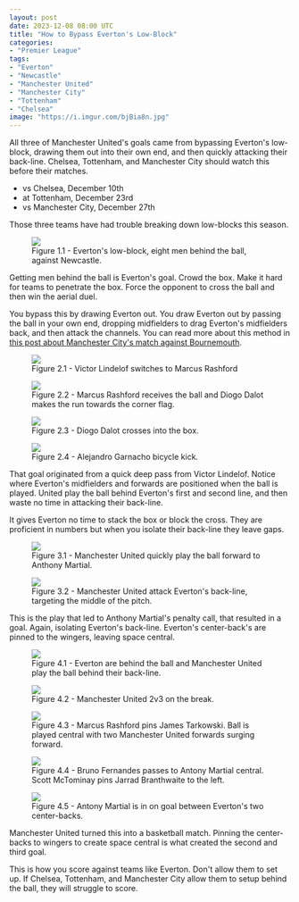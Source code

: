 ```yaml
---
layout: post
date: 2023-12-08 08:00 UTC
title: "How to Bypass Everton's Low-Block"
categories:
- "Premier League"
tags:
- "Everton"
- "Newcastle"
- "Manchester United"
- "Manchester City"
- "Tottenham"
- "Chelsea"
image: "https://i.imgur.com/bjBia8n.jpg"
---
```


All three of Manchester United's goals came from bypassing Everton's low-block, drawing them out into their own end, and then quickly attacking their back-line. Chelsea, Tottenham, and Manchester City should watch this before their matches.

<!---more--->

* vs Chelsea, December 10th
* at Tottenham, December 23rd
* vs Manchester City, December 27th 

Those three teams have had trouble breaking down low-blocks this season. 

<figure>
    <img src="https://i.imgur.com/dmuwa4c.jpg">
    <figcaption>Figure 1.1 - Everton's low-block, eight men behind the ball, against Newcastle.</figcaption>
</figure> 

Getting men behind the ball is Everton's goal. Crowd the box. Make it hard for teams to penetrate the box. Force the opponent to cross the ball and then win the aerial duel. 

You bypass this by drawing Everton out. You draw Everton out by passing the ball in your own end, dropping midfielders to drag Everton's midfielders back, and then attack the channels. You can read more about this method in [this post about Manchester City's match against Bournemouth](https://tacticsjournal.com/2023/11/06/manchester-citys-slow-buildup-deep-counters-bournemouths-low-block/). 

<figure>
    <img src="https://i.imgur.com/bjBia8n.jpg">
    <figcaption>Figure 2.1 - Victor Lindelof switches to Marcus Rashford</figcaption>
</figure> 

<figure>
    <img src="https://i.imgur.com/n2qZWTN.jpg">
    <figcaption>Figure 2.2 - Marcus Rashford receives the ball and Diogo Dalot makes the run towards the corner flag.</figcaption>
</figure> 

<figure>
    <img src="https://i.imgur.com/cur7AIj.jpg">
    <figcaption>Figure 2.3 - Diogo Dalot crosses into the box.</figcaption>
</figure> 

<figure>
    <img src="https://i.imgur.com/DpGfTSZ.jpg">
    <figcaption>Figure 2.4 - Alejandro Garnacho bicycle kick.</figcaption>
</figure> 

That goal originated from a quick deep pass from Victor Lindelof. Notice where Everton's midfielders and forwards are positioned when the ball is played. United play the ball behind Everton's first and second line, and then waste no time in attacking their back-line. 

It gives Everton no time to stack the box or block the cross. They are proficient in numbers but when you isolate their back-line they leave gaps. 

<figure>
    <img src="https://i.imgur.com/QfLSnIS.jpg">
    <figcaption>Figure 3.1 - Manchester United quickly play the ball forward to Anthony Martial.</figcaption>
</figure> 

<figure>
    <img src="https://i.imgur.com/AJsvh4N.jpg">
    <figcaption>Figure 3.2 - Manchester United attack Everton's back-line, targeting the middle of the pitch.</figcaption>
</figure> 

This is the play that led to Anthony Martial's penalty call, that resulted in a goal. Again, isolating Everton's back-line. Everton's center-back's are pinned to the wingers, leaving space central. 

<figure>
    <img src="https://i.imgur.com/pGRFhnx.jpg">
    <figcaption>Figure 4.1 - Everton are behind the ball and Manchester United play the ball behind their back-line.</figcaption>
</figure> 

<figure>
    <img src="https://i.imgur.com/Bg2BBhB.jpg">
    <figcaption>Figure 4.2 - Manchester United 2v3 on the break.</figcaption>
</figure> 

<figure>
    <img src="https://i.imgur.com/775AXl3.jpg">
    <figcaption>Figure 4.3 - Marcus Rashford pins James Tarkowski. Ball is played central with two Manchester United forwards surging forward.</figcaption>
</figure> 

<figure>
    <img src="https://i.imgur.com/UKAD7cB.jpg">
    <figcaption>Figure 4.4 - Bruno Fernandes passes to Antony Martial central. Scott McTominay pins Jarrad Branthwaite to the left.</figcaption>
</figure> 

<figure>
    <img src="https://i.imgur.com/pI7uepL.jpg">
    <figcaption>Figure 4.5 - Antony Martial is in on goal between Everton's two center-backs.</figcaption>
</figure> 

Manchester United turned this into a basketball match. Pinning the center-backs to wingers to create space central is what created the second and third goal. 

This is how you score against teams like Everton. Don't allow them to set up. If Chelsea, Tottenham, and Manchester City allow them to setup behind the ball, they will struggle to score.